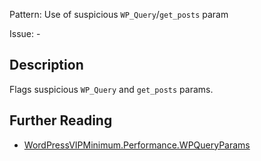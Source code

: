 Pattern: Use of suspicious `WP_Query`/`get_posts` param

Issue: -

## Description

Flags suspicious `WP_Query` and `get_posts` params.

## Further Reading

* [WordPressVIPMinimum.Performance.WPQueryParams](https://github.com/Automattic/VIP-Coding-Standards/tree/develop/WordPressVIPMinimum/Sniffs/Performance/WPQueryParamsSniff.php)
